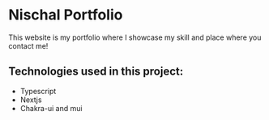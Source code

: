 # Nischal Portfolio

This website is my portfolio where I showcase my skill and place where you contact me!

## Technologies used in this project:

- Typescript
- Nextjs
- Chakra-ui and mui
